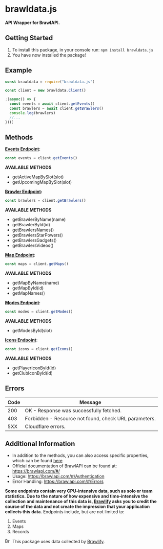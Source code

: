 # brawldata.js
**API Wrapper for BrawlAPI.**

## Getting Started
1. To install this package, in your console run: `npm install brawldata.js`
2. You have now installed the package!

## Example
```javascript
const brawldata = require("brawldata.js")

const client = new brawldata.Client()

;(async() => {
  const events = await client.getEvents()
  const brawlers = await client.getBrawlers()
  console.log(brawlers)
  //...
})()
```

##  Methods
**__[Events Endpoint](https://brawlapi.com/#/endpoints/events):__**
```javascript
const events = client.getEvents()
```
  **AVAILABLE METHODS**
  * getActiveMapBySlot(slot)
  * getUpcomingMapBySlot(slot)
  
**__[Brawler Endpoint](https://brawlapi.com/#/endpoints/brawlers):__**
```javascript
const brawlers = client.getBrawlers()
```
  **AVAILABLE METHODS**
  * getBrawlerByName(name)
  * getBrawlerById(id)
  * getBrawlersNames()
  * getBrawlersStarPowers()
  * getBrawlersGadgets()
  * getBrawlersVideos()
  
**__[Map Endpoint](https://brawlapi.com/#/endpoints/maps):__**
```javascript
const maps = client.getMaps()
```
  **AVAILABLE METHODS**
  * getMapByName(name)
  * getMapById(id)
  * getMapNames()
  
**__[Modes Endpoint](https://brawlapi.com/#/endpoints/gamemodes):__**
```javascript
const modes = client.getModes()
```
  **AVAILABLE METHODS**
  * getModesById(slot)
  
**__[Icons Endpoint](https://brawlapi.com/#/endpoints/icons):__**
```javascript
const icons = client.getIcons()
```
  **AVAILABLE METHODS**
  * getPlayerIconById(id)
  * getClubIconById(id)

## Errors
|Code	| Message |
| --- | --- |
|200 |	OK - Response was successfully fetched.|
|403	| Forbidden - Resource not found, check URL parameters.|
|5XX | Cloudflare errors.|

## Additional Information
* In addition to the methods, you can also access specific properties, which can be found [here](https://brawlapi.com/#/)
* Official documentation of BrawlAPI can be found at: https://brawlapi.com/#/
* Usage: https://brawlapi.com/#/Authentication
* Error Handling: https://brawlapi.com/#/Errors

**__Some endpoints contain very CPU-intensive data, such as solo or team statistics. Due to the nature of how expensive and time-intensive the collection and maintenance of this data is, [Brawlify](https://brawlify.com/) asks you to credit the source of the data and not create the impression that your application collects this data.__**
Endpoints include, but are not limited to:
1. Events
2. Maps
3. Records

<img src="https://cdn.brawlify.com/front/Star.svg" height="15" width="20" alt="Brawlify"> This package uses data collected by [Brawlify](https://brawlify.com/).
